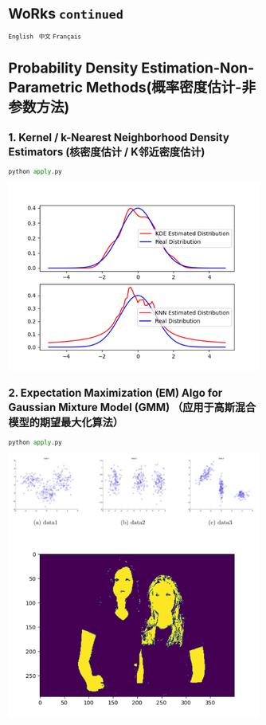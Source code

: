 # WoRks ```continued``` 

```English``` ``` 中文``` ```Français```

# Probability Density Estimation-Non-Parametric Methods(概率密度估计-非参数方法)
## 1. Kernel / k-Nearest Neighborhood Density Estimators (核密度估计 /  K邻近密度估计)
```python
python apply.py
```
![R](https://raw.githubusercontent.com/liziyu0104/META_MachineLearning/main/Probability_Density_Estimation/result/R1.png)

## 2. Expectation Maximization (EM) Algo for Gaussian Mixture Model (GMM) （应用于高斯混合模型的期望最大化算法）
```python
python apply.py
```
![R](https://raw.githubusercontent.com/liziyu0104/META_MachineLearning/main/Probability_Density_Estimation/result/R2.jpg)
![R](https://raw.githubusercontent.com/liziyu0104/META_MachineLearning/main/Probability_Density_Estimation/result/R3.png)
